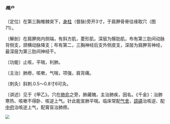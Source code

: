##### 魄户

〔定位〕在第三胸椎棘突下，[身柱](https://www.gmzyjc.com/read/zjs/zjs3.2.2-0.0.1.3.12.md)（督脉)旁开3寸，于肩胛骨脊往缘取穴（图71）。

〔解剖〕在肩胛岗内侧端，有斜方肌，菱形肌，深层为髂肋肌，布有第三肋间动脉背侧支，颈横动脉降支；布有第二，三胸神经后支外侧皮支，深层为肩胛背神经，最深层为第三肋间神经干。

〔功能〕止咳，平喘，利肺。

〔主治〕肺痨，咳嗽，气喘，项强，肩背痛。

〔刺灸〕斜刺.0.5〜0.8寸6可灸。

〔讲述〕见于《甲乙》。穴在[肺俞](https://www.gmzyjc.com/read/zjs/zjs3.1.7-8-0.0.1.3.13.md)之旁，肺藏魄，主治肺疾，因名。《千金》：治肺寒热、咳嗽不得卧、咳逆上气。针此能宣肺平喘。临床常配[气舍](https://www.gmzyjc.com/read/zjs/zjs3.1.1-3-0.1.3.3.11.md)，[譩譆](https://www.gmzyjc.com/read/zjs/zjs3.1.7-8-0.0.1.3.45.md)治咳逆、配[中府](https://www.gmzyjc.com/read/zjs/zjs3.1.1-3-0.1.1.3.1.md)治咳逆上气，配膏盲治肺痨。

<img src="img/图71.jpg" style="zoom:80%;" />
